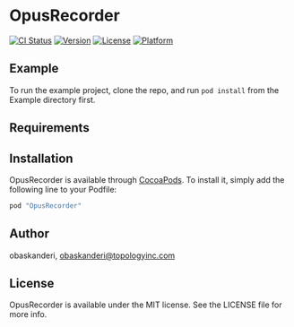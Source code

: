 # OpusRecorder

[![CI Status](http://img.shields.io/travis/obaskanderi/OpusRecorder.svg?style=flat)](https://travis-ci.org/obaskanderi/OpusRecorder)
[![Version](https://img.shields.io/cocoapods/v/OpusRecorder.svg?style=flat)](http://cocoapods.org/pods/OpusRecorder)
[![License](https://img.shields.io/cocoapods/l/OpusRecorder.svg?style=flat)](http://cocoapods.org/pods/OpusRecorder)
[![Platform](https://img.shields.io/cocoapods/p/OpusRecorder.svg?style=flat)](http://cocoapods.org/pods/OpusRecorder)

## Example

To run the example project, clone the repo, and run `pod install` from the Example directory first.

## Requirements

## Installation

OpusRecorder is available through [CocoaPods](http://cocoapods.org). To install
it, simply add the following line to your Podfile:

```ruby
pod "OpusRecorder"
```

## Author

obaskanderi, obaskanderi@topologyinc.com

## License

OpusRecorder is available under the MIT license. See the LICENSE file for more info.

